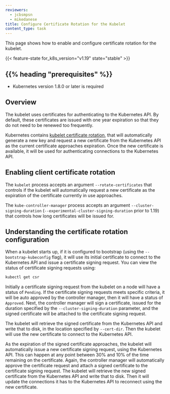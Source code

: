 ```yaml
---
reviewers:
  - jcbsmpsn
  - mikedanese
title: Configure Certificate Rotation for the Kubelet
content_type: task
---
```


<!-- overview -->

This page shows how to enable and configure certificate rotation for the kubelet.

{{< feature-state for_k8s_version="v1.19" state="stable" >}}

## {{% heading "prerequisites" %}}

- Kubernetes version 1.8.0 or later is required

<!-- steps -->

## Overview

The kubelet uses certificates for authenticating to the Kubernetes API. By
default, these certificates are issued with one year expiration so that they do
not need to be renewed too frequently.

Kubernetes contains [kubelet certificate
rotation](/docs/reference/access-authn-authz/kubelet-tls-bootstrapping/),
that will automatically generate a new key and request a new certificate from
the Kubernetes API as the current certificate approaches expiration. Once the
new certificate is available, it will be used for authenticating connections to
the Kubernetes API.

## Enabling client certificate rotation

The `kubelet` process accepts an argument `--rotate-certificates` that controls
if the kubelet will automatically request a new certificate as the expiration of
the certificate currently in use approaches.

The `kube-controller-manager` process accepts an argument
`--cluster-signing-duration` (`--experimental-cluster-signing-duration` prior to 1.19)
that controls how long certificates will be issued for.

## Understanding the certificate rotation configuration

When a kubelet starts up, if it is configured to bootstrap (using the
`--bootstrap-kubeconfig` flag), it will use its initial certificate to connect
to the Kubernetes API and issue a certificate signing request. You can view the
status of certificate signing requests using:

```sh
kubectl get csr
```

Initially a certificate signing request from the kubelet on a node will have a
status of `Pending`. If the certificate signing requests meets specific
criteria, it will be auto approved by the controller manager, then it will have
a status of `Approved`. Next, the controller manager will sign a certificate,
issued for the duration specified by the
`--cluster-signing-duration` parameter, and the signed certificate
will be attached to the certificate signing request.

The kubelet will retrieve the signed certificate from the Kubernetes API and
write that to disk, in the location specified by `--cert-dir`. Then the kubelet
will use the new certificate to connect to the Kubernetes API.

As the expiration of the signed certificate approaches, the kubelet will
automatically issue a new certificate signing request, using the Kubernetes API.
This can happen at any point between 30% and 10% of the time remaining on the
certificate. Again, the controller manager will automatically approve the certificate
request and attach a signed certificate to the certificate signing request. The
kubelet will retrieve the new signed certificate from the Kubernetes API and
write that to disk. Then it will update the connections it has to the
Kubernetes API to reconnect using the new certificate.
